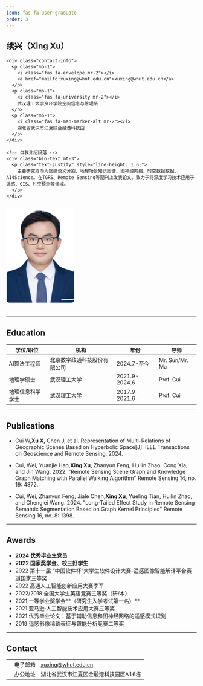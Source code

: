 ```yaml
---
icon: fas fa-user-graduate
order: 3
---
```


<!-- 照片与简介并排布局 -->
<div class="row align-items-center mb-4">
  <!-- 左侧联系方式 -->
  <div class="col-md-8 order-2 order-md-1">
    <h2 class="mb-3">续兴（Xing Xu）</h2>
    
    <div class="contact-info">
      <p class="mb-1">
        <i class="fas fa-envelope mr-2"></i>
        <a href="mailto:xuxing@whut.edu.cn">xuxing@whut.edu.cn</a>
      </p>
      <p class="mb-1">
        <i class="fas fa-university mr-2"></i>
        武汉理工大学资环学院空间信息与管理系
      </p>
      <p class="mb-1">
        <i class="fas fa-map-marker-alt mr-2"></i>
        湖北省武汉市江夏区金融港科技园
      </p>
    </div>

    <!-- 自我介绍段落 -->
    <div class="bio-text mt-3">
      <p class="text-justify" style="line-height: 1.6;">
        主要研究方向为遥感语义分割、地理场景知识图谱、图神经网络、时空数据挖掘、AI4Science。在TGRS、Remote Sensing等期刊上发表论文。致力于将深度学习技术应用于遥感、GIS、时空预测等领域。
      </p>
    </div>
  </div>

  <!-- 右侧照片 -->
  <div class="col-md-4 order-1 order-md-2 text-center">
    <img src="/assets/img/人像2.jpg" 
         alt="续兴" 
         style="width: 180px; border-radius: 8px; margin: 10px auto 20px;">
  </div>
</div>


---

## <i class="fas fa-graduation-cap"></i> Education
<div class="table-responsive">
  <table class="table table-hover">
    <thead class="d-md-table-header-group">
      <tr>
        <th>学位/职位</th>
        <th>机构</th>
        <th>年份</th>
        <th>导师</th>
      </tr>
    </thead>
    <tbody>
    <tr>
        <td data-label="学位/职位">AI算法工程师</td>
        <td data-label="机构">北京数字政通科技股份有限公司</td>
        <td data-label="年份">2024.7-至今</td>
        <td data-label="导师">Mr. Sun/Mr. Ma</td>
      </tr>
    <tr>
        <td data-label="学位/职位">地理学硕士</td>
        <td data-label="机构">武汉理工大学</td>
        <td data-label="年份">2021.9-2024.6</td>
        <td data-label="导师">Prof. Cui</td>
      </tr>
      <tr>
        <td data-label="学位/职位">地理信息科学学士</td>
        <td data-label="机构">武汉理工大学</td>
        <td data-label="年份">2017.9-2021.6</td>
        <td data-label="导师">Prof. Cui</td>
      </tr>
    </tbody>
  </table>
</div>

---

## <i class="fas fa-book"></i> Publications

- <i class="pub detail"></i> Cui W, ​<span style="font-weight: 700;">Xu X</span>, Chen J, et al. Representation of Multi-Relations of Geographic Scenes Based on Hyperbolic Space[J]. IEEE Transactions on Geoscience and Remote Sensing, 2024.  

- <i class="pub detail"></i> Cui, Wei, Yuanjie Hao, ​<span style="font-weight: 700;">Xing Xu</span>, Zhanyun Feng, Huilin Zhao, Cong Xia, and Jin Wang. 2022. "Remote Sensing Scene Graph and Knowledge Graph Matching with Parallel Walking Algorithm" Remote Sensing 14, no. 19: 4872.   

- <i class="pub detail"></i> Cui, Wei, Zhanyun Feng, Jiale Chen, ​<span style="font-weight: 700;">Xing Xu</span>, Yueling Tian, Huilin Zhao, and Chenglei Wang. 2024. "Long-Tailed Effect Study in Remote Sensing Semantic Segmentation Based on Graph Kernel Principles" Remote Sensing 16, no. 8: 1398.

---

## <i class="fas fa-awards"></i> Awards
- <i class="fas fa-award"></i> ​**2024 优秀毕业生党员**
- <i class="fas fa-award"></i> ​**2022 国家奖学金、校三好学生**
- <i class="fas fa-award"></i> ​2022 第十一届 “中国软件杯”大学生软件设计大赛-遥感图像智能解译平台赛道国家三等奖
- <i class="fas fa-award"></i> ​2022 高通人工智能创新应用大赛季军
- <i class="fas fa-award"></i> ​2022/2018 全国大学生英语竞赛三等奖（研/本）
- <i class="fas fa-award"></i> ​2021 一等学业奖学金**（研究生入学考试第一名）**
- <i class="fas fa-award"></i> ​2021 亚马逊·人工智能技术应用大赛三等奖
- <i class="fas fa-award"></i> ​2021 优秀毕业论文：基于辅助信息和图神经网络的遥感模式识别
- <i class="fas fa-award"></i> ​2019 遥感影像稀疏表征与智能分析竞赛二等奖

---

## <i class="fas fa-address-book"></i> Contact
<table class="contact-table">
  <tr>
    <td><i class="fas fa-envelope"></i></td>
    <td>电子邮箱</td>
    <td><a href="mailto:xuxing@whut.edu.cn">xuxing@whut.edu.cn</a></td>
  </tr>
  <tr>
    <td><i class="fas fa-map-marker-alt"></i></td>
    <td>办公地址</td>
    <td>湖北省武汉市江夏区金融港科技园区A16栋</td>
  </tr>
</table>

<style>
/* 响应式优化 */
@media (max-width: 768px) {
  .pub-year {
    font-size: 1.1rem;
    color: #2B8CBE;
    margin-bottom: 0.5rem;
  }
  .contact-table td {
    padding: 8px 5px;
  }
}
.pub-item {
  margin-bottom: 1.5rem;
  padding-bottom: 1rem;
  border-bottom: 1px solid #eee;
}
.contact-table i {
  width: 25px;
  text-align: center;
}
</style>